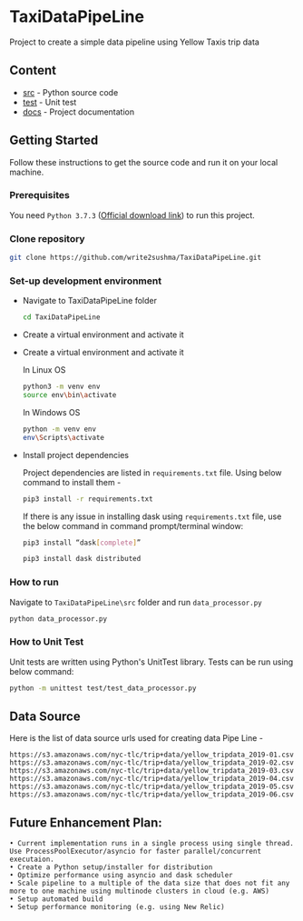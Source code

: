 # TaxiDataPipeLine
Project to create a simple data pipeline using Yellow Taxis trip data

## Content

* [src](src/) - Python source code
* [test](test/) - Unit test
* [docs](docs/) - Project documentation


## Getting Started

Follow these instructions to get the source code and run it on your local machine.

### Prerequisites

  You need `Python 3.7.3` ([Official download link](https://www.python.org/downloads/release/python-373/)) to run this project.

### Clone repository
  ```sh
  git clone https://github.com/write2sushma/TaxiDataPipeLine.git
  ```

### Set-up development environment

* Navigate to TaxiDataPipeLine folder
  ```sh
  cd TaxiDataPipeLine
  ```

* Create a virtual environment and activate it

* Create a virtual environment and activate it

  In Linux OS
  ```sh    
  python3 -m venv env
  source env\bin\activate
  ```  

  In Windows OS
  ```sh    
  python -m venv env
  env\Scripts\activate
  ```  

* Install project dependencies 

  Project dependencies are listed in `requirements.txt` file. Using below command to install them -
  ```sh    
  pip3 install -r requirements.txt
  ```    
  
  If there is any issue in installing dask using `requirements.txt` file, use the below command in command prompt/terminal window:
  ```sh
  pip3 install “dask[complete]”

  pip3 install dask distributed
  ```

### How to run

  Navigate to `TaxiDataPipeLine\src` folder and run `data_processor.py`

  ```sh
  python data_processor.py
  ```

### How to Unit Test

  Unit tests are written using Python's UnitTest library. Tests can be run using below command:
  ```sh
  python -m unittest test/test_data_processor.py
  ```


## Data Source
  Here is the list of data source urls used for creating data Pipe Line -

    https://s3.amazonaws.com/nyc-tlc/trip+data/yellow_tripdata_2019-01.csv
    https://s3.amazonaws.com/nyc-tlc/trip+data/yellow_tripdata_2019-02.csv
    https://s3.amazonaws.com/nyc-tlc/trip+data/yellow_tripdata_2019-03.csv
    https://s3.amazonaws.com/nyc-tlc/trip+data/yellow_tripdata_2019-04.csv
    https://s3.amazonaws.com/nyc-tlc/trip+data/yellow_tripdata_2019-05.csv
    https://s3.amazonaws.com/nyc-tlc/trip+data/yellow_tripdata_2019-06.csv
    
## Future Enhancement Plan:    
    • Current implementation runs in a single process using single thread. Use ProcessPoolExecutor/asyncio for faster parallel/concurrent executaion.
    • Create a Python setup/installer for distribution 	
    • Optimize performance using asyncio and dask scheduler
    • Scale pipeline to a multiple of the data size that does not fit any more to one machine using multinode clusters in cloud (e.g. AWS)
    • Setup automated build
    • Setup performance monitoring (e.g. using New Relic)
    
